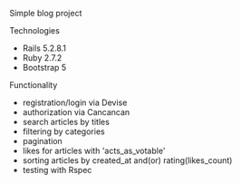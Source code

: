 Simple blog project

Technologies
 - Rails 5.2.8.1
 - Ruby 2.7.2
 - Bootstrap 5

 Functionality
 - registration/login via Devise
 - authorization via Cancancan
 - search articles by titles
 - filtering by categories
 - pagination
 - likes for articles with 'acts_as_votable'
 - sorting articles by created_at and(or) rating(likes_count)
 - testing with Rspec
